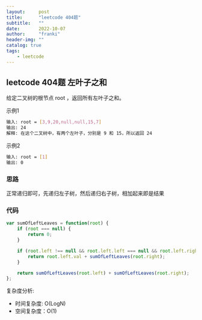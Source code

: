 ```yaml
---
layout:     post
title:      "leetcode 404题"
subtitle:   ""
date:       2022-10-07
author:     "franki"
header-img: ""
catalog: true
tags:
    - leetcode
---
```


## leetcode 404题 左叶子之和

给定二叉树的根节点 root ，返回所有左叶子之和。

示例1

```bash
输入: root = [3,9,20,null,null,15,7] 
输出: 24 
解释: 在这个二叉树中，有两个左叶子，分别是 9 和 15，所以返回 24
```

示例2

```bash
输入: root = [1]
输出: 0
```

### 思路

正常递归即可，先递归左子树，然后递归右子树，相加起来即是结果

### 代码

```js
var sumOfLeftLeaves = function(root) {
    if (root === null) {
        return 0;
    }

    if (root.left !== null && root.left.left === null && root.left.right === null) {
        return root.left.val + sumOfLeftLeaves(root.right);
    }

    return sumOfLeftLeaves(root.left) + sumOfLeftLeaves(root.right);
};
```

复杂度分析:

- 时间复杂度: O(LogN)
- 空间复杂度：O(1)
